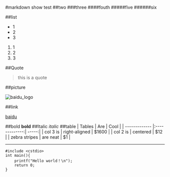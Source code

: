 #markdown show test
##two 
###three
####fouth
#####five
######six

##list
* 1
* 2
* 3

1. 1
2. 2
3. 3

##Quote
> this is a quote

##picture

![baidu_logo](https://ss0.bdstatic.com/5aV1bjqh_Q23odCf/static/superman/img/logo/bd_logo1_31bdc765.png)

##link

[baidu](www.baidu.com)

##bold
**bold**
##Italic
*italic*
##table
| Tables        | Are           | Cool  |
| ------------- |:-------------:| -----:|
| col 3 is      | right-aligned | $1600 |
| col 2 is      | centered      |   $12 |
| zebra stripes | are neat      |    $1 |
***

```
#include <cstdio>
int main(){
	printf("Hello world！\n");
	return 0;
}

```






